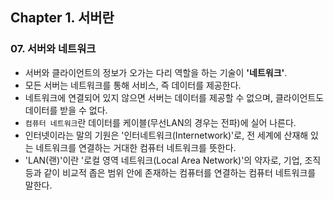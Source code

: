 ## Chapter 1. 서버란
### 07. 서버와 네트워크
* 서버와 클라이언트의 정보가 오가는 다리 역할을 하는 기술이 **'네트워크'**.
* 모든 서버는 네트워크를 통해 서비스, 즉 데이터를 제공한다.
* 네트워크에 연결되어 있지 않으면 서버는 데이터를 제공할 수 없으며, 클라이언트도 데이터를 받을 수 없다.
* `컴퓨터 네트워크`란 데이터를 케이블(무선LAN의 경우는 전파)에 실어 나른다.
* 인터넷이라는 말의 기원은 '인터네트워크(Internetwork)'로, 전 세계에 산재해 있는 네트워크를 연결하는 거대한 컴퓨터 네트워크를 뜻한다.
* 'LAN(랜)'이란 '로컬 영역 네트워크(Local Area Network)'의 약자로, 기업, 조직등과 같이 비교적 좁은 범위 안에 존재하는 컴퓨터를 연결하는 컴퓨터 네트워크를 말한다.
